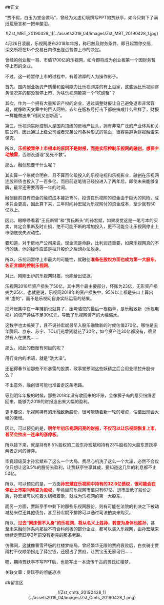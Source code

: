 ##正文

“贾不假，白玉为堂金做马”，曾经为太虚幻境撰写PPT的贾跃亭，如今只剩下了满纸荒唐言和一把辛酸泪。

 <div align="center">![Zst_MBT_20190428_1](../assets2019_04/images/Zst_MBT_20190428_1.jpg)</div>

4月26日凌晨，乐视网发布2018年年报，称已触及财务条件，即日起暂停交易，深交所将在15个交易日内作出是否暂停上市的决定。

曾经的创业板一哥、市值1700亿的乐视网，如今即将成为创业板第一个因财务暂停上市的企业。

不过，这一轮暂停上市的过程中，有着浓厚的人为操作影子。

首先，国内创业板资产质量和盈利能力比乐视网差的有上百家，这些远比乐视网财务情况差的都没暂停上市，为啥乐视网能第一个“吃螃蟹”？

其次，作为一个拥有大量知识产权的企业，通过调整财报让自己避免退市非常容易，就像昨天文章中的巨人网络，去年在版权号打击下都被搞成什么熊样了，财报一样能做出来“利润又创新高”。

第三，乐视网实际控制人是国内顶级的房地产巨头，拥有非常广泛的产业体系和关联公司，因此通过上级公司或者兄弟公司各种形式的输血，很容易避免财报触雷来保壳。

所以，<font color="red">**乐视被暂停上市根本的原因不是财报，而是实际控制乐视网的融创，想要主动触雷**</font>，否则没道理“见死不救”。

那么，融创想要干什么呢？

其实算一个账就会明白，且不算百亿级投入的乐视电视和乐视影业，融创在乐视网连股带债也投入了一百多亿。而目前这笔钱已经投进入了两年后，即使未来能够复牌，最早还需要再等一年的时间。

融创目前自有资金的融资成本接近15%，投资在乐视网的资金由于巨大的风险，成本只会更高，因此算下来，三年时间孙宏斌为乐视网付的资金成本，至少就有50亿以上。

因此，眼睁睁看着“王氏断臂”和“贾氏断头”的孙宏斌，如果发觉这是一笔亏本的买卖，肯定会果断及时止损，绝不可能不断的增加投入，更不可能会让乐视网停止上市彻底丧失流动性。

要知道，对于房地产公司来说，现金流是命脉，比利润还重要，如果乐视网真的不行的话，他的操作应该是拉升股价之后想办法脱身。

所以，乐视网暂停上市最大的可能性，就融创<font color="red">**准备在股权方面也成为第一大股东，名正言顺的控制乐视网**</font>。

对此，刚刚出炉的乐视网财报，也能给出证据。

乐视网2018年资产损失了50亿，其中两个最主要部分，坏账为23亿，无形资产损失为25亿，也就是说，乐视网2018年的资产损失中，95%以上都是头口上算出来“虚的”，而不是乐视网自身实际运营的结果。

把坏账集中在一年摊销也就算了，压垮骆驼的最后一根稻草，是乐融致新（乐视电视）的资产评估不足30亿元，导致了乐视网资产的大幅缩水。

这数字也太搞笑了，且不说孙宏斌最早入股乐融致新的时候估值270亿，哪怕是去年腾讯、京东、苏宁、TCL们光增资就花了30亿，如今资产连30亿都没有，很显然有人在搞鬼.......

那么，如此的做账有何目的呢？

用行业内的术语，就是“洗大澡”。

还记得春节前那些不断暴雷的股票，政事堂预测这些妖精之后会用业绩拉升股价么？

不出意外，融创很可能也准备走这条老路。

等到明年年报的时候，那些2018年没有收回来的坏账，会像獐子岛的扇贝纷纷游回来，能够为2019的财报造出来大幅的盈利。

更不要说，乐视网持有的乐融致新股份，很可能随着新一轮的增资，估值出现会大幅的激增。

因此，可以预见的是，<font color="red">**明年年初乐视网闪亮的财报，不仅可以让乐视网恢复上市，甚至会拉出一连串的涨停板**</font>。

所以接下来，就是持有8.5%股权的二股东孙宏斌和持有23%股权的大股东贾跃亭两者之间的博弈。

毕竟超级英才孙宏斌布了这么一个大局，费尽心机洗了这么一个大澡，必然不会仅仅只想让这8.5%的股份去盈利，让贾跃亭坐享其成，要知道这几年的利息都不止50亿。

所以，可以预见的是，一方面<font color="red">**孙宏斌在乐视网中持有的32.6亿债权，很可能会在停止上市期间转变为股权**</font>，毕竟目前乐视网市值只有67亿，退市压低了股价之后，孙宏斌可以吃着火锅唱着歌，就成为乐视网的第一大股东。

而另一方面，贾跃亭手中剩下的那些乐视网股份，则有可能在法院的判决之下被动减持来偿还其他债务，甚至孙宏斌不排除可以通过司法拍卖来购买。

所以，<font color="red">**过去“同床但不入身”的乐视网，将从名义上姓孙，转变为身体也姓孙**</font>，甚至未来融创体系内那些不符合科创板的部分企业，都可以装入乐视网，由孙宏斌来继续走贾跃亭3年前没有走完的那条老路。

仿佛间，这就像曹雪芹版的红楼梦结局，曾经繁华无限的贾府衰败后，白衣骑士贾雨村不仅顺带拐走了薛宝钗，还侵占了贾府，让贾宝玉无家可归......

嗯，期待贾跃亭不写PPT后，也能写出一本流传千古的贾氏红楼梦。

关联文章：贾跃亭的彻底凉凉

##留言区
 <div align="center">![Zst_cmts_20190428_1](../assets2019_04/images/Zst_Cmts_20190428_1.png)</div>